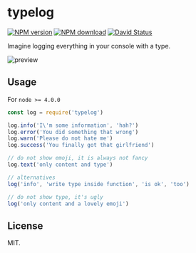 # typelog

[![NPM version](https://img.shields.io/npm/v/typelog.svg?style=flat-square)](https://www.npmjs.com/package/typelog)
[![NPM download](https://img.shields.io/npm/dm/typelog.svg?style=flat-square)](https://www.npmjs.com/package/typelog)
[![David Status](https://img.shields.io/david/egoist/typelog.svg?style=flat-square)](https://david-dm.org/egoist/typelog)

Imagine logging everything in your console with a type.

![preview](http://ww4.sinaimg.cn/large/a15b4afegw1exi2ljyh8kj20gd0aagn2.jpg)

## Usage

For `node >= 4.0.0`

```javascript
const log = require('typelog')

log.info('I\'m some information', 'hah?')
log.error('You did something that wrong')
log.warn('Please do not hate me')
log.success('You finally got that girlfriend')

// do not show emoji, it is always not fancy
log.text('only content and type')

// alternatives
log('info', 'write type inside function', 'is ok', 'too')

// do not show type, it's ugly
log('only content and a lovely emoji')
```

## License

MIT.
